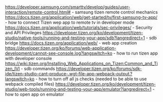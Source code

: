 https://developer.samsung.com/smarttv/develop/guides/user-interaction/remote-control.html# - samsung tizen remote control mechanics
https://docs.tizen.org/application/web/get-started/tv/first-samsung-tv-app/ - how to connect Tizen wep app to remote tv in developer mode
https://docs.tizen.org/application/web/tutorials/sec-privileges/ - Security and API Privileges
https://developer.tizen.org/ko/development/tizen-studio/native-tools/running-and-testing-your-app/sdb?langredirect=1 - sdb bridge
https://docs.tizen.org/application/web/ - web app creation
https://developer.tizen.org/ko/forums/web-application-development/cannot-see-console.log?langswitch=ko - how to run tizen app with developer console
https://wiki.tizen.org/Installing_Web_Applications_on_Tizen:Common_and_Tizen_IVI - sdb commands
https://developer.tizen.org/ko/forums/sdk-ide/tizen-studio-cant-produce-.wgt-file-app-webpack-output.?langswitch=ko - how to turn off all js checks (needed to be able to use webpack compiled files)
https://developer.tizen.org/ko/development/tizen-studio/web-tools/running-and-testing-your-app/emulator?langredirect=1 - how to open app on emulator
